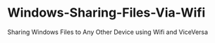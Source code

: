 # Windows-Sharing-Files-Via-Wifi
Sharing Windows Files to Any Other Device using Wifi and ViceVersa
